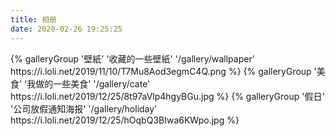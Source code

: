 ```yaml
---
title: 相册
date: 2020-02-26 19:25:25
---
```

<div class="gallery-group-main">
{% galleryGroup '壁紙' '收藏的一些壁紙' '/gallery/wallpaper' https://i.loli.net/2019/11/10/T7Mu8Aod3egmC4Q.png %}
{% galleryGroup '美食' '我做的一些美食' '/gallery/cate' https://i.loli.net/2019/12/25/8t97aVlp4hgyBGu.jpg %}
{% galleryGroup '假日' '公司放假通知海报' '/gallery/holiday' https://i.loli.net/2019/12/25/hOqbQ3BIwa6KWpo.jpg %}
</div>